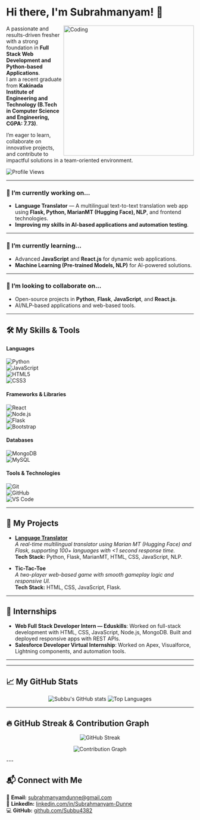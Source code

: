 # Hi there, I'm Subrahmanyam! 👋  

<img align="right" alt="Coding" width="350" src="https://media.giphy.com/media/qgQUggAC3Pfv687qPC/giphy.gif">  

A passionate and results-driven fresher with a strong foundation in **Full Stack Web Development and Python-based Applications**.  
I am a recent graduate from **Kakinada Institute of Engineering and Technology (B.Tech in Computer Science and Engineering, CGPA: 7.73)**.  

I’m eager to learn, collaborate on innovative projects, and contribute to impactful solutions in a team-oriented environment.  

![Profile Views](https://komarev.com/ghpvc/?username=Subbu4382&label=Profile%20Views&color=0e75b6&style=flat)  

---

### 🔭 I’m currently working on...
- **Language Translator** — A multilingual text-to-text translation web app using **Flask, Python, MarianMT (Hugging Face), NLP**, and frontend technologies.  
- **Improving my skills in AI-based applications and automation testing**.  

---

### 🌱 I’m currently learning...
- Advanced **JavaScript** and **React.js** for dynamic web applications.  
- **Machine Learning (Pre-trained Models, NLP)** for AI-powered solutions.  

---

### 👯 I’m looking to collaborate on...
- Open-source projects in **Python**, **Flask**, **JavaScript**, and **React.js**.  
- AI/NLP-based applications and web-based tools.  

---

## 🛠️ My Skills & Tools  

#### Languages  
![Python](https://img.shields.io/badge/Python-3776AB?style=for-the-badge&logo=python&logoColor=white)  
![JavaScript](https://img.shields.io/badge/JavaScript-F7DF1E?style=for-the-badge&logo=javascript&logoColor=black)   
![HTML5](https://img.shields.io/badge/HTML5-E34F26?style=for-the-badge&logo=html5&logoColor=white)  
![CSS3](https://img.shields.io/badge/CSS3-1572B6?style=for-the-badge&logo=css3&logoColor=white)  

#### Frameworks & Libraries  
![React](https://img.shields.io/badge/React-61DAFB?style=for-the-badge&logo=react&logoColor=black)  
![Node.js](https://img.shields.io/badge/Node.js-339933?style=for-the-badge&logo=node.js&logoColor=white)  
![Flask](https://img.shields.io/badge/Flask-000000?style=for-the-badge&logo=flask&logoColor=white)  
![Bootstrap](https://img.shields.io/badge/Bootstrap-563D7C?style=for-the-badge&logo=bootstrap&logoColor=white)  

#### Databases  
![MongoDB](https://img.shields.io/badge/MongoDB-47A248?style=for-the-badge&logo=mongodb&logoColor=white)  
![MySQL](https://img.shields.io/badge/MySQL-4479A1?style=for-the-badge&logo=mysql&logoColor=white)  

#### Tools & Technologies  
![Git](https://img.shields.io/badge/Git-F05032?style=for-the-badge&logo=git&logoColor=white)  
![GitHub](https://img.shields.io/badge/GitHub-181717?style=for-the-badge&logo=github&logoColor=white)  
![VS Code](https://img.shields.io/badge/VS%20Code-007ACC?style=for-the-badge&logo=visual-studio-code&logoColor=white)  
 

---

## 🚀 My Projects  

- **[Language Translator](https://github.com/Subbu4382/LanguageTranslator_project)**  
  *A real-time multilingual translator using Marian MT (Hugging Face) and Flask, supporting 100+ languages with <1 second response time.*  
  **Tech Stack:** Python, Flask, MarianMT, HTML, CSS, JavaScript, NLP.  

- **Tic-Tac-Toe**  
  *A two-player web-based game with smooth gameplay logic and responsive UI.*  
  **Tech Stack:** HTML, CSS, JavaScript, Flask.  

---

## 📜 Internships  
- **Web Full Stack Developer Intern — Eduskills**: Worked on full-stack development with HTML, CSS, JavaScript, Node.js, MongoDB. Built and deployed responsive apps with REST APIs.  
- **Salesforce Developer Virtual Internship**: Worked on Apex, Visualforce, Lightning components, and automation tools.  

---

---

## 📈 My GitHub Stats  

<p align="center">
  <img src="https://github-readme-stats.vercel.app/api?username=Subbu4382&show_icons=true&theme=radical" alt="Subbu's GitHub stats" />
  <img src="https://github-readme-stats.vercel.app/api/top-langs/?username=Subbu4382&layout=compact&theme=radical" alt="Top Languages" />
</p>

---

## 🔥 GitHub Streak & Contribution Graph  

<p align="center">
  <img src="https://streak-stats.demolab.com?user=Subbu4382&theme=radical&hide_border=true" alt="GitHub Streak" />
</p>  

<p align="center">
  <img src="https://github-readme-activity-graph.vercel.app/graph?username=Subbu4382&theme=react-dark&hide_border=true" alt="Contribution Graph" />
</p>  
---

## 📬 Connect with Me  
📧 **Email:** subrahmanyamdunne@gmail.com  
🔗 **LinkedIn:** [linkedin.com/in/Subrahmanyam-Dunne](https://www.linkedin.com/in/subrahmanyam-dunne-5b271b2b3)  
💻 **GitHub:** [github.com/Subbu4382](https://github.com/Subbu4382)  
